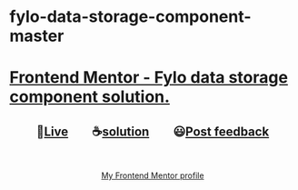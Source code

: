 # fylo-data-storage-component-master
# [Frontend Mentor - Fylo data storage component solution.](https://www.frontendmentor.io/challenges/fylo-data-storage-component-1dZPRbV5n"challenge "challenge link")

<h2 align="center">🔴<a href="https://momenkamal221.github.io/fylo-data-storage-component-master/">Live</a>&emsp;&emsp;☕<a href="https://github.com/momenkamal221/fylo-data-storage-component-master">solution</a>&emsp;&emsp;😃<a href="https://www.frontendmentor.io/solutions/fylo-data-storage-component-VO8L_f38DN">Post feedback</a></h2><br>
<p size="7" align="center"><a href="https://www.frontendmentor.io/profile/momenkamal221">My Frontend Mentor profile</a></p>
